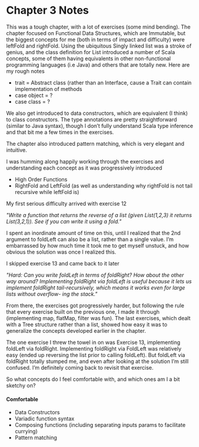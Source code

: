 # Chapter 3 Notes
This was a tough chapter, with a lot of exercises (some mind bending). The chapter focused on Functional Data Structures, which are Immutable, but the biggest concepts for me (both in terms of impact and difficulty) were leftFold and rightFold. Using the ubiquitous Singly linked list was a stroke of genius, and the class definition for List introduced a number of Scala concepts, some of them having equivalents in other non-functional programming languages (i.e Java) and others that are totally new. Here are my rough notes

- trait = Abstract class (rather than an Interface, cause a Trait can contain implementation of methods
- case object = ?
- case class = ?

We also get introduced to data constructors, which are equivalent (I think) to class constructors. The type annotations are pretty straightforward (similar to Java syntax), though I don’t fully understand Scala type inference and that bit me a few times in the exercises.

The chapter also introduced pattern matching, which is very elegant and intuitive.

I was humming along happily working through the exercises and understanding each concept as it was progressively introduced

* High Order Functions
* RightFold and LeftFold (as well as understanding why rightFold is not tail recursive while leftFold is)

My first serious difficulty arrived with exercise 12

*"Write a function that returns the reverse of a list (given List(1,2,3) it returns List(3,2,1)).
See if you can write it using a fold."*

I spent an inordinate amount of time on this, until I realized that the 2nd argument to foldLeft can also be a list, rather than a single value. I’m embarrassed by how much time it took me to get myself unstuck, and how obvious the solution was once I realized this.

I skipped exercise 13 and came back to it later

*"Hard: Can you write foldLeft in terms of foldRight? How about the other way around?
Implementing foldRight via foldLeft is useful because it lets us implement foldRight
tail-recursively, which means it works even for large lists without overflow- ing the stack."*

From there, the exercises got progressively harder, but following the rule that every exercise built on the previous one, I made it through (implementing map, flatMap, filter was fun). The last exercises, which dealt with a Tree structure rather than a list, showed how easy it was to generalize the concepts developed earlier in the chapter.

The one exercise I threw the towel in on was Exercise 13, implementing foldLeft via foldRight. Implementing foldRight via FoldLeft was relatively easy (ended up reversing the list prior to calling foldLeft). But foldLeft via foldRight totally stumped me, and even after looking at the solution I’m still confused. I’m definitely coming back to revisit that exercise.

So what concepts do I feel comfortable with, and which ones am I a bit sketchy on?

#### Comfortable
- Data Constructors
- Variadic function syntax
- Composing functions (including separating inputs params to facilitate currying)
- Pattern matching